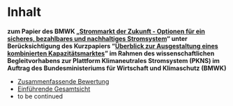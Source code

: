 # Inhalt

**zum Papier des BMWK „**[**Strommarkt der Zukunft - Optionen für ein sicheres, bezahlbares und nachhaltiges Stromsystem**](https://www.bmwk.de/Redaktion/DE/Publikationen/Energie/20240801-strommarktdesign-der-zukunft.pdf?\_\_blob=publicationFile\&v=10)**“ unter Berücksichtigung des Kurzpapiers “**[**Überblick zur Ausgestaltung eines kombinierten Kapazitätsmarktes**](https://www.bmwk.de/Redaktion/DE/Downloads/klimaschutz/ag3-inputpapier-kombinierter-kapazitaetsmarkt-kkm.pdf?\_\_blob=publicationFile\&v=8)**” im Rahmen des wissenschaftlichen Begleitvorhabens zur Plattform Klimaneutrales Stromsystem (PKNS) im Auftrag des Bundesministeriums für Wirtschaft und Klimaschutz (BMWK)**

* [Zusammenfassende Bewertung](zusammenfassende-bewertung.md)
* [Einführende Gesamtsicht](einfuhrende-gesamtsicht.md)
* to be continued

